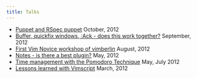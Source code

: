 ```yaml
---
title: Talks
---
```


<ul class="talk-listing">
  <li>
    <a href="/talk/puppet-and-rspec-puppet.html">Puppet and RSpec puppet</a>
    <span>October, 2012</span>
  </li>
  <li>
    <a href="/talk/buffer-quickfix-windows-ack.html">Buffer, quickfix windows, :Ack - does this work together?</a>
    <span>September, 2012</span>
  </li>
  <li>
    <a href="/talk/first-vim-novice-workshop-of-vimberlin.html">First Vim Novice workshop of vimberlin</a>
    <span>August, 2012</span>
  </li>
  <li>
    <a href="/talk/notes-is-there-a-best-plugin.html">Notes - is there a best plugin?</a>
    <span>May, 2012</span>
  </li>
  <li>
    <a href="/talk/time-management-with-the-pomodoro-technique.html"> Time management with the Pomodoro Technique</a>
    <span>May, July 2012</span>
  </li>
  <li>
    <a href="/talk/lessons-learned-with-vimscript.html">Lessons learned with Vimscript</a>
    <span>March, 2012</span>
  </li>
</ul>
